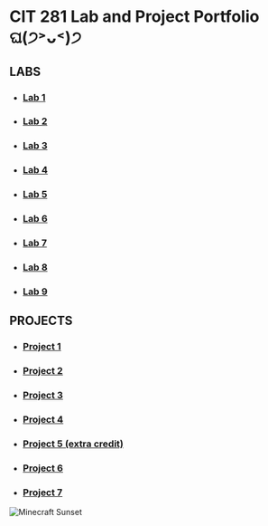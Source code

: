 # CIT 281 Lab and Project Portfolio ଘ(੭˃ᴗ˂)੭

## LABS

  + ### [Lab 1](https://github.com/killua-boop/cit281-lab1/blob/d83a656a1975b5e4a87c8a8fd35f56618ecb55b8/index.md)
  
  + ### [Lab 2](https://github.com/killua-boop/cit281-lab2/blob/eff128420e72d46e0386cc3141a75d70ab62e3e4/index.md)
  
  + ### [Lab 3](https://github.com/killua-boop/cit281-lab3/blob/c748084f9d637c4dc8908f8bdbf90d19d7bc62c1/index.md)
  
  + ### [Lab 4](https://github.com/killua-boop/cit281-lab4/blob/4f543ff0aa18fa793f57f6c5e76ed0f072513aca/index.md)
  
  + ### [Lab 5](https://github.com/killua-boop/cit281-lab5/blob/d4582ad693550a9f35277ace48f12e5af576762b/index.md)
  
  + ### [Lab 6](https://github.com/killua-boop/cit281-lab6/blob/923a2be37e9fb6817cd8d2eb5022aafd8b6c4ebb/index.md)
  
  + ### [Lab 7](https://github.com/killua-boop/cit281-lab7/blob/29efbcf7608095c96221885d53b577a0605014a2/index.md)
  
  + ### [Lab 8](https://github.com/killua-boop/cit281-lab8/blob/6d7bdb57a4ca956273d4a9d63a22832c0fe0d58d/index.md)
  
  + ### [Lab 9](https://github.com/killua-boop/cit281-lab9/blob/7ef4f162d5b9952d47acff741f1ae6d82237fbdb/index.md)
  
## PROJECTS
  
  + ### [Project 1](https://github.com/killua-boop/cit281-p1/blob/43095ab6c1ef4e3a5daa3f97fea1a2be7dbb9dbc/index.md)
  
  + ### [Project 2](https://github.com/killua-boop/cit281-p2/blob/9274b8b39de860b13ccb3d33741bca60d828e4f9/index.md)

  + ### [Project 3](https://github.com/killua-boop/cit281-p3/blob/5b761be275b7613b9d2b48ea21a8a4de97d81ed8/index.md)

  + ### [Project 4](https://github.com/killua-boop/cit281-p4/blob/51c321b9e1877075af22fd417faa4cc224c7bed9/index.md)

  + ### [Project 5 (extra credit)](https://github.com/killua-boop/cit281-p5/blob/c9d3871dc1e4aeb5abe91174e691dcea52a67370/index.md)

  + ### [Project 6](https://github.com/killua-boop/cit281-p6/blob/2a1995023e9f3a17321f2d6644b3f22a6bbddcd1/index.md)
 
  + ### [Project 7](https://github.com/killua-boop/cit281-p7/blob/df958ad4999199a09ca6aa0e73f6cdf42d2bc959/index.md)


![Minecraft Sunset ](https://github.com/killua-boop/killua-boop.github.io/blob/e6d5e6326959813c062c3fa2ea9f215443189f45/IMG_5264.JPG)
